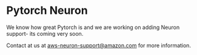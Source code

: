 # Pytorch Neuron

We know how great Pytorch is and we are working on adding Neuron support- its coming very soon. 

Contact at us at aws-neuron-support@amazon.com for more information.
